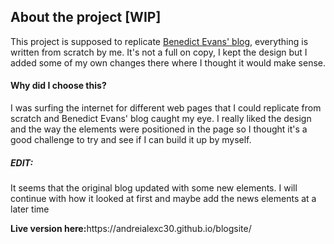 <h2>About the project [WIP]</h2>
<p>This project is supposed to replicate <a href="https://www.ben-evans.com/">Benedict Evans' blog</a>, everything is written from scratch by me. It's not a full on copy, I kept the design but I added some of my own changes there where I thought it would make sense.</p>
<h4>Why did I choose this?</h4>
<p>I was surfing the internet for different web pages that I could replicate from scratch and Benedict Evans' blog caught my eye. I really liked the design and the way the elements were positioned in the page so I thought it's a good challenge to try and see if I can build it up by myself.</p>
<h5>EDIT:</h5>
<p>It seems that the original blog updated with some new elements. I will continue with how it looked at first and maybe add the news elements at a later time</p>
<p><strong>Live version here:</strong>https://andreialexc30.github.io/blogsite/</p>
